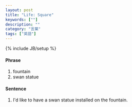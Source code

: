 ```yaml
---
layout: post
title: "Life: Square"
keywords: [""]
description: ""
category: "言葉"
tags: ["英語"]
---
```

{% include JB/setup %}

#### Phrase
1. fountain
2. swan statue


#### Sentence
1. I'd like to have a swan statue installed on the fountain.






